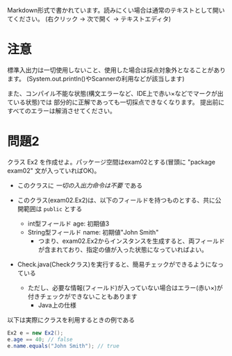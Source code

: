 Markdown形式で書かれています。読みにくい場合は通常のテキストとして開いてください。
(右クリック → 次で開く → テキストエディタ)

# 注意
標準入出力は一切使用しないこと、使用した場合は採点対象外となることがあります。
(System.out.println()やScannerの利用などが該当します)

また、コンパイル不能な状態(構文エラーなど、IDE上で赤い×などでマークが出ている状態)では
部分的に正解であっても一切採点できなくなります。
提出前にすべてのエラーは解消させてください。

# 問題2

クラス Ex2 を作成せよ。パッケージ空間はexam02とする(冒頭に "package exam02" 文が入っていればOK)。

- このクラスに *一切の入出力命令は不要* である

- このクラス(exam02.Ex2)は、以下のフィールドを持つものとする、共に公開範囲は `public` とする
  - int型フィールド age: 初期値3
  - String型フィールド name: 初期値"John Smith"
    - つまり、exam02.Ex2からインスタンスを生成すると、両フィールドが含まれており、指定の値が入った状態になっていればよい。

- Check.java(Checkクラス)を実行すると、簡易チェックができるようになっている
  - ただし、必要な情報(フィールド)が入っていない場合はエラー(赤い×)が付きチェックができないこともあります
    - Java上の仕様

以下は実際にクラスを利用するときの例である

```java
Ex2 e = new Ex2();
e.age == 40; // false
e.name.equals("John Smith"); // true
```

